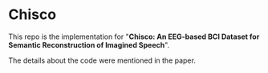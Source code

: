 # Chisco 
This repo is the implementation for "**Chisco: An EEG-based BCI Dataset for Semantic Reconstruction of Imagined Speech**".

The details about the code were mentioned in the paper. 


